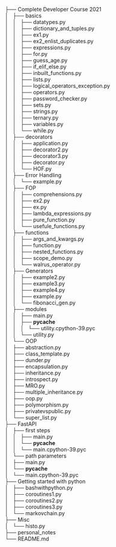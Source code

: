 ├── Complete Developer Course 2021<br />
│   ├── basics<br />
│   │   ├── datatypes.py<br />
│   │   ├── dictionary_and_tuples.py<br />
│   │   ├── ex1.py<br />
│   │   ├── ex2_enlist_duplicates.py<br />
│   │   ├── expressions.py<br />
│   │   ├── for.py<br />
│   │   ├── guess_age.py<br />
│   │   ├── if_elif_else.py<br />
│   │   ├── inbuilt_functions.py<br />
│   │   ├── lists.py<br />
│   │   ├── logical_operators_exception.py<br />
│   │   ├── operators.py<br />
│   │   ├── password_checker.py<br />
│   │   ├── sets.py<br />
│   │   ├── strings.py<br />
│   │   ├── ternary.py<br />
│   │   ├── variables.py<br />
│   │   └── while.py<br />
│   ├── decorators<br />
│   │   ├── application.py<br />
│   │   ├── decorator2.py<br />
│   │   ├── decorator3.py<br />
│   │   ├── decorator.py<br />
│   │   └── HOF.py<br />
│   ├── Error Handling<br />
│   │   └── example.py<br />
│   ├── FOP<br />
│   │   ├── comprehensions.py<br />
│   │   ├── ex2.py<br />
│   │   ├── ex.py<br />
│   │   ├── lambda_expressions.py<br />
│   │   ├── pure_function.py<br />
│   │   └── usefule_functions.py<br />
│   ├── functions<br />
│   │   ├── args_and_kwargs.py<br />
│   │   ├── function.py<br />
│   │   ├── nested_functions.py<br />
│   │   ├── scope_demo.py<br />
│   │   └── walrus_operator.py<br />
│   ├── Generators<br />
│   │   ├── example2.py<br />
│   │   ├── example3.py<br />
│   │   ├── example4.py<br />
│   │   ├── example.py<br />
│   │   └── fibonacci_gen.py<br />
│   ├── modules<br />
│   │   ├── main.py<br />
│   │   ├── __pycache__<br />
│   │   │   └── utility.cpython-39.pyc<br />
│   │   └── utility.py<br />
│   └── OOP<br />
│       ├── abstraction.py<br />
│       ├── class_template.py<br />
│       ├── dunder.py<br />
│       ├── encapsulation.py<br />
│       ├── inheritance.py<br />
│       ├── introspect.py<br />
│       ├── MRO.py<br />
│       ├── multiple_inheritance.py<br />
│       ├── oop.py<br />
│       ├── polymorphism.py<br />
│       ├── privatevspublic.py<br />
│       └── super_list.py<br />
├── FastAPI<br />
│   ├── first steps<br />
│   │   ├── main.py<br />
│   │   └── __pycache__<br />
│   │       └── main.cpython-39.pyc<br />
│   └── path parameters<br />
│       ├── main.py<br />
│       └── __pycache__<br />
│           └── main.cpython-39.pyc<br />
├── Getting started with python<br />
│   ├── bashwithpython.py<br />
│   ├── coroutines1.py<br />
│   ├── coroutines2.py<br />
│   ├── coroutines3.py<br />
│   └── markovchain.py<br />
├── Misc<br />
│   └── histo.py<br />
├── personal_notes<br />
└── README.md<br />
